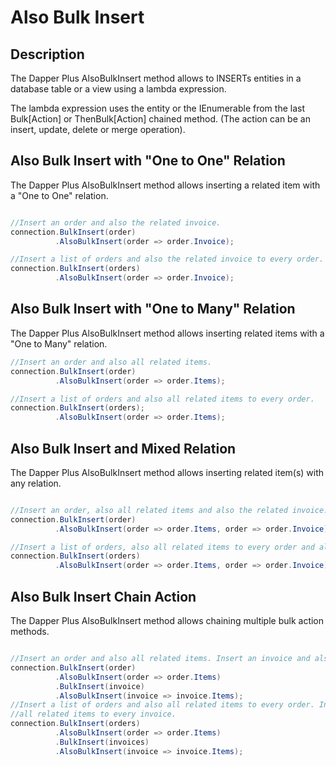 # Also Bulk Insert

## Description

The Dapper Plus AlsoBulkInsert method allows to INSERTs entities in a database table or a view using a lambda expression.

The lambda expression uses the entity or the IEnumerable<TEntity> from the last Bulk[Action] or ThenBulk[Action] chained method. (The action can be an insert, update, delete or merge operation).

## Also Bulk Insert with "One to One" Relation

The Dapper Plus AlsoBulkInsert method allows inserting a related item with a "One to One" relation.


```csharp

//Insert an order and also the related invoice.
connection.BulkInsert(order)
          .AlsoBulkInsert(order => order.Invoice);

//Insert a list of orders and also the related invoice to every order.
connection.BulkInsert(orders)
          .AlsoBulkInsert(order => order.Invoice);
```

## Also Bulk Insert with "One to Many" Relation

The Dapper Plus AlsoBulkInsert method allows inserting related items with a "One to Many" relation.


```csharp
//Insert an order and also all related items.
connection.BulkInsert(order)
          .AlsoBulkInsert(order => order.Items);

//Insert a list of orders and also all related items to every order.
connection.BulkInsert(orders);
          .AlsoBulkInsert(order => order.Items);
```

## Also Bulk Insert and Mixed Relation

The Dapper Plus AlsoBulkInsert method allows inserting related item(s) with any relation.


```csharp

//Insert an order, also all related items and also the related invoice.
connection.BulkInsert(order)
          .AlsoBulkInsert(order => order.Items, order => order.Invoice);

//Insert a list of orders, also all related items to every order and also the related invoice to every order.
connection.BulkInsert(orders)
          .AlsoBulkInsert(order => order.Items, order => order.Invoice);
```

## Also Bulk Insert Chain Action

The Dapper Plus AlsoBulkInsert method allows chaining multiple bulk action methods.


```csharp

//Insert an order and also all related items. Insert an invoice and also all related invoice items.
connection.BulkInsert(order)
          .AlsoBulkInsert(order => order.Items)
          .BulkInsert(invoice)
          .AlsoBulkInsert(invoice => invoice.Items);
//Insert a list of orders and also all related items to every order. Insert a list of invoices and also 
//all related items to every invoice.
connection.BulkInsert(orders)
          .AlsoBulkInsert(order => order.Items)
          .BulkInsert(invoices)
          .AlsoBulkInsert(invoice => invoice.Items);
```
